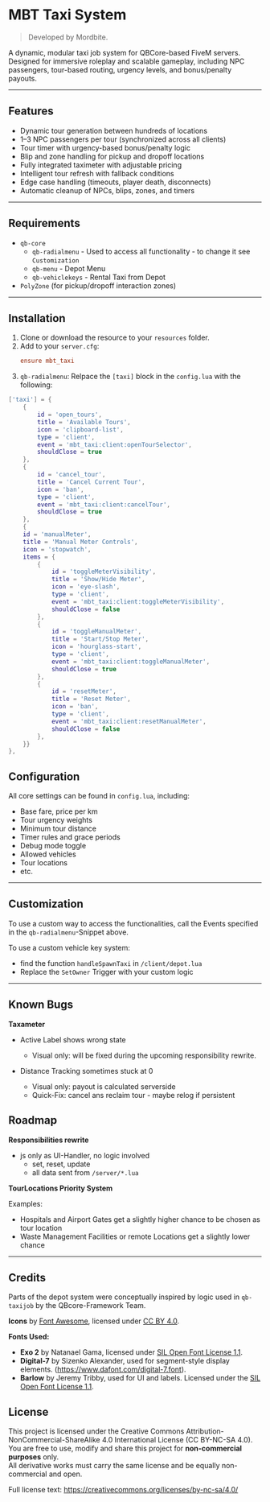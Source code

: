 # MBT Taxi System

> Developed by Mordbite.

A dynamic, modular taxi job system for QBCore-based FiveM servers.  
Designed for immersive roleplay and scalable gameplay, including NPC passengers, tour-based routing, urgency levels, and bonus/penalty payouts.

---

## Features

- Dynamic tour generation between hundreds of locations
- 1–3 NPC passengers per tour (synchronized across all clients)
- Tour timer with urgency-based bonus/penalty logic
- Blip and zone handling for pickup and dropoff locations
- Fully integrated taximeter with adjustable pricing
- Intelligent tour refresh with fallback conditions
- Edge case handling (timeouts, player death, disconnects)
- Automatic cleanup of NPCs, blips, zones, and timers

---

## Requirements

- `qb-core`
	- `qb-radialmenu` - Used to access all functionality - to change it see `Customization`
	- `qb-menu` - Depot Menu
	- `qb-vehiclekeys` - Rental Taxi from Depot
- `PolyZone` (for pickup/dropoff interaction zones)

---

## Installation

1. Clone or download the resource to your `resources` folder.
2. Add to your `server.cfg`:
   ```ini
   ensure mbt_taxi
   ```
3. `qb-radialmenu`: Relpace the `[taxi]` block in the `config.lua` with the following:
```lua
['taxi'] = {
	{
		id = 'open_tours',
		title = 'Available Tours',
		icon = 'clipboard-list',
		type = 'client',
		event = 'mbt_taxi:client:openTourSelector',
		shouldClose = true
	},
	{
		id = 'cancel_tour',
		title = 'Cancel Current Tour',
		icon = 'ban',
		type = 'client',
		event = 'mbt_taxi:client:cancelTour',
		shouldClose = true
	},
	{
	id = 'manualMeter',
	title = 'Manual Meter Controls',
	icon = 'stopwatch',
	items = {
		{
			id = 'toggleMeterVisibility',
			title = 'Show/Hide Meter',
			icon = 'eye-slash',
			type = 'client',
			event = 'mbt_taxi:client:toggleMeterVisibility',
			shouldClose = false
		},
		{
			id = 'toggleManualMeter',
			title = 'Start/Stop Meter',
			icon = 'hourglass-start',
			type = 'client',
			event = 'mbt_taxi:client:toggleManualMeter',
			shouldClose = true
		},
		{
			id = 'resetMeter',
			title = 'Reset Meter',
			icon = 'ban',
			type = 'client',
			event = 'mbt_taxi:client:resetManualMeter',
			shouldClose = false
		},
	}}
},
```

## Configuration

All core settings can be found in `config.lua`, including:

- Base fare, price per km
- Tour urgency weights
- Minimum tour distance
- Timer rules and grace periods
- Debug mode toggle
- Allowed vehicles
- Tour locations
- etc.

---

## Customization

To use a custom way to access the functionalities, call the Events specified in the `qb-radialmenu`-Snippet above.

To use a custom vehicle key system:
- find the function `handleSpawnTaxi` in `/client/depot.lua`
- Replace the `SetOwner` Trigger with your custom logic

---

## Known Bugs

**Taxameter**

- Active Label shows wrong state
	- Visual only: will be fixed during the upcoming responsibility rewrite.
		
- Distance Tracking sometimes stuck at 0
	- Visual only: payout is calculated serverside
	- Quick-Fix: cancel ans reclaim tour - maybe relog if persistent

## Roadmap

**Responsibilities rewrite**

- js only as UI-Handler, no logic involved
	- set, reset, update
	- all data sent from `/server/*.lua`
				
**TourLocations Priority System**

Examples:
- Hospitals and Airport Gates get a slightly higher chance to be chosen as tour location
- Waste Management Facilities or remote Locations get a slightly lower chance

---
## Credits

Parts of the depot system were conceptually inspired by logic used in `qb-taxijob` by the QBcore-Framework Team.

**Icons** by [Font Awesome](https://fontawesome.com), licensed under [CC BY 4.0](https://creativecommons.org/licenses/by/4.0/).

**Fonts Used:**

- **Exo 2** by Natanael Gama, licensed under [SIL Open Font License 1.1](https://scripts.sil.org/OFL).
- **Digital-7** by Sizenko Alexander, used for segment-style display elements. (https://www.dafont.com/digital-7.font).
- **Barlow** by Jeremy Tribby, used for UI and labels. Licensed under the [SIL Open Font License 1.1](https://scripts.sil.org/OFL).

## License

This project is licensed under the Creative Commons Attribution-NonCommercial-ShareAlike 4.0 International License (CC BY-NC-SA 4.0).  
You are free to use, modify and share this project for **non-commercial purposes** only.  
All derivative works must carry the same license and be equally non-commercial and open.

Full license text: https://creativecommons.org/licenses/by-nc-sa/4.0/